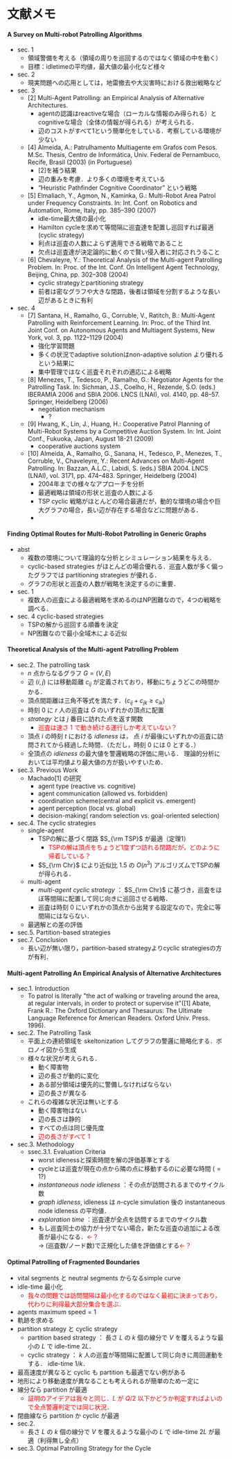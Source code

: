 
# 文献メモ


#### A Survey on Multi-robot Patrolling Algorithms
* sec. 1
    * 領域警備を考える（領域の周りを巡回するのではなく領域の中を動く）
    * 目標：idletimeの平均値，最大値の最小化など様々
* sec. 2
    * 現実問題への応用としては，地雷撤去や大災害時における救出戦略など
* sec. 3
    * [2] Multi-Agent Patrolling: an Empirical Analysis of Alternative Architectures.
        * agentの認識はreactiveな場合（ローカルな情報のみ得られる）とcognitiveな場合（全体の情報が得られる）が考えられる．
        * 辺のコストがすべて1という簡単化をしている．考察している環境が少ない
    * [4] Almeida, A.: Patrulhamento Multiagente em Grafos com Pesos. M.Sc. Thesis, Centro de Informática, Univ. Federal de Pernambuco, Recife, Brasil (2003) (in Portuguese)
        * [2]を補う結果
        * 辺の重みを考慮．より多くの環境を考えている
        * “Heuristic Pathfinder Cognitive Coordinator” という戦略
    * [5] Elmaliach, Y., Agmon, N., Kaminka, G.: Multi-Robot Area Patrol under Frequency Constraints. In: Int. Conf. on Robotics and Automation, Rome, Italy, pp. 385–390 (2007)
        * idle-time最大値の最小化
        * Hamilton cycleを求めて等間隔に巡査達を配置し巡回すれば最適 (cyclic strategy)
        * 利点は巡査の人数によらず適用できる戦略であること
        * 欠点は巡査達が決定論的に動くので賢い侵入者に対応されうること
    * [6] Chevaleyre, Y.: Theoretical Analysis of the Multi-agent Patrolling Problem. In: Proc. of the Int. Conf. On Intelligent Agent Technology, Beijing, China, pp. 302–308 (2004)
        * cyclic strategyとpartitioning strategy
        * 前者は密なグラフや大きな閉路，後者は領域を分割するような長い辺があるときに有利
* sec. 4
    * [7] Santana, H., Ramalho, G., Corruble, V., Ratitch, B.: Multi-Agent Patrolling with Reinforcement Learning. In: Proc. of the Third Int. Joint Conf. on Autonomous Agents and Multiagent Systems, New York, vol. 3, pp. 1122–1129 (2004)
        * 強化学習問題
        * 多くの状況でadaptive solutionはnon-adaptive solution より優れるという結果に
        * 集中管理ではなく巡査それぞれの適応による戦略
    * [8] Menezes, T., Tedesco, P., Ramalho, G.: Negotiator Agents for the Patrolling Task. In: Sichman, J.S., Coelho, H., Rezende, S.O. (eds.) IBERAMIA 2006 and SBIA 2006. LNCS (LNAI), vol. 4140, pp. 48–57. Springer, Heidelberg (2006)
        * negotiation mechanism
            * ?
    * [9] Hwang, K., Lin, J., Huang, H.: Cooperative Patrol Planning of Multi-Robot Systems by a Competitive Auction System. In: Int. Joint Conf., Fukuoka, Japan, August 18-21 (2009)
        * cooperative auctions system
    * [10] Almeida, A., Ramalho, G., Sanana, H., Tedesco, P., Menezes, T., Corruble, V., Chaveleyre, Y.: Recent Advances on Multi-Agent Patrolling. In: Bazzan, A.L.C., Labidi, S. (eds.) SBIA 2004. LNCS (LNAI), vol. 3171, pp. 474–483. Springer, Heidelberg (2004)
        * 2004年までの様々なアプローチを分析
        * 最適戦略は領域の形状と巡査の人数による
        * TSP cyclic 戦略がほとんどの場合最適だが，動的な環境の場合や巨大グラフの場合，長い辺が存在する場合などに問題がある．
        * 


#### Finding Optimal Routes for Multi-Robot Patrolling in Generic Graphs
* abst
    * 複数の環境について理論的な分析とシミュレーション結果を与える．
    * cyclic-based strategies がほとんどの場合優れる．巡査人数が多く偏ったグラフでは partitioning strategies が優れる．
    * グラフの形状と巡査の人数が戦略を決定するのに重要．
* sec. 1
    * 複数人の巡査による最適戦略を求めるのはNP困難なので，4つの戦略を調べる．
* sec. 4 cyclic-based strategies
    * TSPの解から巡回する順番を決定
    * NP困難なので最小全域木による近似

#### Theoretical Analysis of the Multi-agent Patrolling Problem
* sec.2. The patrolling task
    * $n$ 点からなるグラフ $G = (V, E)$
    * 辺 $(i, j)$ には移動距離 $c_{ij}$ が定義されており，移動にちょうどこの時間かかる．
    * 頂点間距離は三角不等式を満たす．$(c_{ij} + c_{jk} \geq c_{ik})$
    * 時刻 $0$ に $r$ 人の巡査は $G$ のいずれかの頂点に配置
    * *strategy* とは $j$ 番目に訪れた点を返す関数
        * <font color="red">巡査は速さ $1$ で動き続ける運行しか考えていない？</font>
    * 頂点 $i$ の時刻 $t$ における *idleness* は，
      点 $i$ が最後にいずれかの巡査に訪問されてから経過した時間．（ただし，時刻 $0$ には $0$ とする．）
    * 全頂点の *idleness* の最大値を警邏戦略の評価に用いる．
      理論的分析においては平均値より最大値の方が扱いやすいため．
* sec.3. Previous Work
    * Machado[1] の研究
        * agent type (reactive vs. cognitive)
        * agent communication (allowed vs. forbidden)
        * coordination scheme(central and explicit vs. emergent)
        * agent perception (local vs. global)
        * decision-making( random selection vs. goal-oriented selection)
* sec.4. The cyclic strategies
    * single-agent
        * TSPの解に基づく閉路 $S_{\rm TSP}$ が最適（定理1）
            * <font color="red">TSPの解は頂点をちょうど1度ずつ訪れる閉路だが，どのように帰着している？</font>
        * $S_{\rm Chr}$ により近似比 $1.5$ の $O(n^3)$ アルゴリズムでTSPの解が得られる．
    * multi-agent
        * *multi-agent cyclic strategy* ： $S_{\rm Chr}$ に基づき，巡査をほぼ等間隔に配置して同じ向きに巡回させる戦略．
        * 巡査は時刻 $0$ にいずれかの頂点から出発する設定なので，完全に等間隔にはならない．
    * 最適解との差の評価
* sec.5. Partition-based strategies
* sec.7. Conclusion
    * 長い辺が無い限り，partition-based strategyよりcyclic strategiesの方が有利．


#### Multi-agent Patrolling An Empirical Analysis of Alternative Architectures
* sec.1. Introduction
    * To patrol is literally "the act of walking or traveling around the area, at regular intervals, in order to protect or supervise it"([1] Abate, Frank R.: The Oxford Dictionary and Thesaurus: The Ultimate Language Reference for American Readers. Oxford Univ. Press. 1996).
* sec.2. The Patrolling Task
    * 平面上の連続領域を skeltonization してグラフの警邏に簡略化する．ボロノイ図から生成
    * 様々な状況が考えられる．
        * 動く障害物
        * 辺の長さが動的に変化
        * ある部分領域は優先的に警備しなければならない
        * 辺の長さが異なる
    * これらの複雑な状況は無いとする
        * 動く障害物はない
        * 辺の長さは静的
        * すべての点は同じ優先度
        * <font color="red">辺の長さがすべて $1$</font>
* sec.3. Methodology
    * ssec.3.1. Evaluation Criteria
        * worst idlenessと探索時間を解の評価基準とする
        * cycleとは巡査が現在の点から隣の点に移動するのに必要な時間 ($= 1$?)
        * *instantaneous node idleness* ：その点が訪問されるまでのサイクル数
        * *graph idleness*, idleness は $n$-cycle simulation 後の instantaneous node idleness の平均値．
        * *exploration time* ：巡査達が全点を訪問するまでのサイクル数
        * もし巡査同士の協力が十分でない場合，新たな巡査の追加による改善が最小になる．<font color="red">←？</font>  
        → $(\textrm{巡査数}/\textrm{ノード数})$で正規化した値を評価値とする<font color="red">←？</font>  


#### Optimal Patrolling of Fragmented Boundaries
* vital segments と neutral segments からなるsimple curve
* idle-time 最小化
    * <font color="red">我々の問題では訪問間隔は最小化するのではなく最初に決まっており，代わりに利得最大部分集合を選ぶ．</font>
* $\textrm{agents maximum speed} = 1$
* 軌跡を求める
* partition strategy と cyclic strategy
    * partition based strategy ： 長さ $L$ の $k$ 個の線分で $V$ を覆えるような最小の $L$ で idle-time $2L$．
    * cyclic strategy ： $k$ 人の巡査が等間隔に配置して同じ向きに周回運動をする． idle-time $1/k$．
* 最高速度が異なると cyclic も partition も最適でない例がある
* 地形により移動速度が異なることも考えられるが簡単のため一定に
* 線分なら partition が最適
    * <font color="red">証明のアイデアは我々と同じ．$L$ が $Q/2$ 以下かどうか判定すればよいので全点警邏判定では同じ状況．</font>
* 閉曲線なら partition か cyclic が最適
* sec.2.
    * 長さ $L$ の $k$ 個の線分で $V$ を覆えるような最小の $L$ で idle-time $2L$ が最適（利得無し全点）
* sec.3. Optimal Patrolling Strategy for the Cycle

